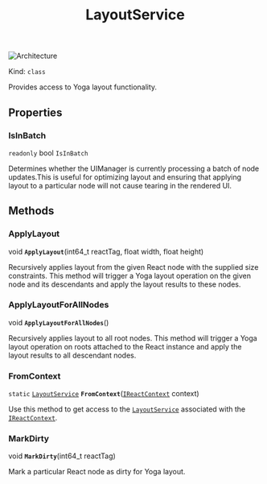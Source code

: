 ﻿---
id: LayoutService
title: LayoutService
---

![Architecture](https://img.shields.io/badge/architecture-old_only-yellow)

Kind: `class`

Provides access to Yoga layout functionality.

## Properties
### IsInBatch
`readonly`  bool `IsInBatch`

Determines whether the UIManager is currently processing a batch of node updates.This is useful for optimizing layout and ensuring that applying layout to a particular node will not cause tearing in the rendered UI.

## Methods
### ApplyLayout
void **`ApplyLayout`**(int64_t reactTag, float width, float height)

Recursively applies layout from the given React node with the supplied size constraints. This method will trigger a Yoga layout operation on the given node and its descendants and apply the layout results to these nodes.

### ApplyLayoutForAllNodes
void **`ApplyLayoutForAllNodes`**()

Recursively applies layout to all root nodes. This method will trigger a Yoga layout operation on roots attached to the React instance and apply the layout results to all descendant nodes.

### FromContext
`static` [`LayoutService`](LayoutService) **`FromContext`**([`IReactContext`](IReactContext) context)

Use this method to get access to the [`LayoutService`](LayoutService) associated with the [`IReactContext`](IReactContext).

### MarkDirty
void **`MarkDirty`**(int64_t reactTag)

Mark a particular React node as dirty for Yoga layout.


